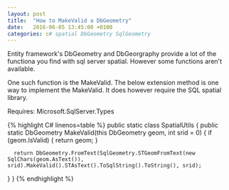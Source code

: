 ```yaml
---
layout: post
title:  "How to MakeValid a DbGeometry"
date:   2016-06-05 13:45:00 +0100
categories: c# spatial DbGeometry SqlGeometry
---
```


Entity framework's DbGeometry and DbGeorgraphy provide a lot of the functiona you find with sql server spatial. However some functions aren't available. 

One such function is the MakeValid. The below extension method is one way to implement the MakeValid. It does however require the SQL spatial library. 

Requires: Microsoft.SqlServer.Types
 
{% highlight C# linenos=table %}
public static class SpatialUtils
{
  public static DbGeometry MakeValid(this DbGeometry geom, int srid = 0)
  {
      if (geom.IsValid)
      {
          return geom;
      }

      return DbGeometry.FromText(SqlGeometry.STGeomFromText(new SqlChars(geom.AsText()), srid).MakeValid().STAsText().ToSqlString().ToString(), srid);
  }
}
{% endhighlight %} 
